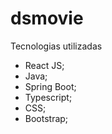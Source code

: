 # dsmovie
Tecnologias utilizadas
- React JS;
- Java; 
- Spring Boot;
- Typescript;
- CSS;
- Bootstrap;
